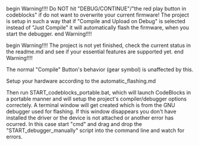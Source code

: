 begin Warning!!!! 
	Do NOT hit "DEBUG/CONTINUE"/"the red play button in codeblocks" if do not want to overwrite your current firmware! 
	The project is setup in such a way that if "Compile and Upload on Debug" is selected instead of "Just Compile" it will automatically flash the firmware, when you start the debugger.
end   Warning!!!!

begin Warning!!!! 
	The project is not yet finished, check the current status in the readme.md and see if your essential features are supported yet.
end   Warning!!!!


The normal "Compile" Button's behavior (gear symbol) is unaffected by this.

Setup your hardware according to the automatic_flashing.md

Then run START_codeblocks_portable.bat, which will launch CodeBlocks in a portable manner and will setup the project's compiler/debugger options correctely.
A terminal window will get created which is from the GNU debugger used for flashing. 
		If this window disappears you don't have installed the driver or the device is not attached or another error has ocurred.
		In this case start "cmd" and drag and drop the "START_debugger_manually" script into the command line and watch for errors.
	
	